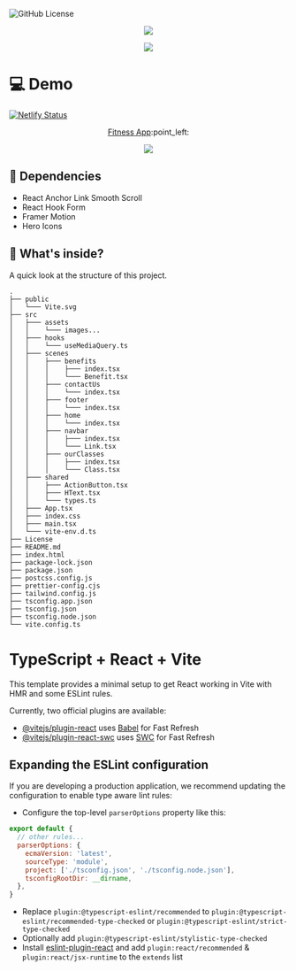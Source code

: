 ![GitHub License](https://img.shields.io/github/license/oulehlajan/fitness-app?style=for-the-badge)

<!-- Created by, animated text -->
<p align="center">
  <img src="https://readme-typing-svg.demolab.com?font=Noto+Sans&weight=600&size=32&duration=3300&pause=4800&color=79C0FF&center=true&vCenter=true&random=false&width=435&lines=%F0%9F%91%8B%2C+Created+by+%40OulehlaJan" />
</p>
<p align="center">
  <img src="https://readme-typing-svg.demolab.com?font=noto&weight=600&size=22&duration=4000&pause=4350&color=FFA657&center=true&vCenter=true&random=false&width=910&lines=a+self-taught+passionate+Web+developer+from+Czechia" />
</p>

# :computer: Demo
[![Netlify Status](https://api.netlify.com/api/v1/badges/85d75531-9c42-484c-9a8e-22e65467d979/deploy-status)](https://app.netlify.com/sites/fitness-app-oulehlajan/deploys) <br />

<!-- Demo Link -->
<p align="center">
  <a href="https://fitness-app-oulehlajan.netlify.app/">Fitness App</a>:point_left: <br />
</p>

<!-- GIF -->
<p align="center">
  <img src="assets/FitnessApp.gif" />
</p>

## &#129513; Dependencies

+ React Anchor Link Smooth Scroll
+ React Hook Form
+ Framer Motion
+ Hero Icons

## :open_file_folder: What's inside?

A quick look at the structure of this project.

    .
    ├── public
    │   └─── Vite.svg
    ├── src
    │   ├─── assets
    │   │    └─── images...
    │   ├─── hooks
    │   │    └─── useMediaQuery.ts
    │   ├─── scenes
    │   │    ├─── benefits
    │   │    │    ├─── index.tsx
    │   │    │    └─── Benefit.tsx
    │   │    ├─── contactUs
    │   │    │    └─── index.tsx
    │   │    ├─── footer
    │   │    │    └─── index.tsx
    │   │    ├─── home
    │   │    │    └─── index.tsx
    │   │    ├─── navbar
    │   │    │    ├─── index.tsx
    │   │    │    └─── Link.tsx
    │   │    ├─── ourClasses
    │   │    │    ├─── index.tsx
    │   │    │    └─── Class.tsx 
    │   ├─── shared
    │   │    ├─── ActionButton.tsx
    │   │    ├─── HText.tsx
    │   │    └─── types.ts
    │   ├─── App.tsx
    │   ├─── index.css
    │   ├─── main.tsx
    │   └─── vite-env.d.ts
    ├── License
    ├── README.md
    ├── index.html
    ├── package-lock.json
    ├── package.json
    ├── postcss.config.js
    ├── prettier-config.cjs
    ├── tailwind.config.js
    ├── tsconfig.app.json
    ├── tsconfig.json
    ├── tsconfig.node.json
    └── vite.config.ts


# TypeScript + React + Vite

This template provides a minimal setup to get React working in Vite with HMR and some ESLint rules.

Currently, two official plugins are available:

- [@vitejs/plugin-react](https://github.com/vitejs/vite-plugin-react/blob/main/packages/plugin-react/README.md) uses [Babel](https://babeljs.io/) for Fast Refresh
- [@vitejs/plugin-react-swc](https://github.com/vitejs/vite-plugin-react-swc) uses [SWC](https://swc.rs/) for Fast Refresh

## Expanding the ESLint configuration

If you are developing a production application, we recommend updating the configuration to enable type aware lint rules:

- Configure the top-level `parserOptions` property like this:

```js
export default {
  // other rules...
  parserOptions: {
    ecmaVersion: 'latest',
    sourceType: 'module',
    project: ['./tsconfig.json', './tsconfig.node.json'],
    tsconfigRootDir: __dirname,
  },
}
```

- Replace `plugin:@typescript-eslint/recommended` to `plugin:@typescript-eslint/recommended-type-checked` or `plugin:@typescript-eslint/strict-type-checked`
- Optionally add `plugin:@typescript-eslint/stylistic-type-checked`
- Install [eslint-plugin-react](https://github.com/jsx-eslint/eslint-plugin-react) and add `plugin:react/recommended` & `plugin:react/jsx-runtime` to the `extends` list
